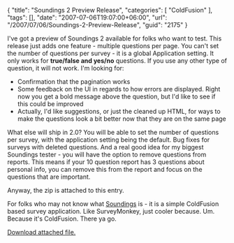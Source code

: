 {
	"title": "Soundings 2 Preview Release",
	"categories": [
		"ColdFusion"
	],
	"tags": [],
	"date": "2007-07-06T19:07:00+06:00",
	"url": "/2007/07/06/Soundings-2-Preview-Release",
	"guid": "2175"
}

I've got a preview of Soundings 2 available for folks who want to test. This release just adds one feature - multiple questions per page. You can't set the number of questions per survey - it is a global Application setting. It only works for <b>true/false and yes/no</b> questions. If you use any other type of question, it will not work. I'm looking for:

<ul>
<li>Confirmation that the pagination works
<li>Some feedback on the UI in regards to how errors are displayed. Right now you get a bold message above the question, but I'd like to see if this could be improved
<li>Actually, I'd like suggestions, or just the cleaned up HTML, for ways to make the questions look a bit better now that they are on the same page
</ul>

What else will ship in 2.0? You will be able to set the number of questions per survey, with the application setting being the default. Bug fixes for surveys with deleted questions. And a real good idea for my biggest Soundings tester - you will have the option to remove questions from reports. This means if your 10 question report has 3 questions about personal info, you can remove this from the report and focus on the questions that are important.

Anyway, the zip is attached to this entry.

For folks who may not know what <a href="http://soundings.riaforge.org">Soundings</a> is - it is a simple ColdFusion based survey application. Like SurveyMonkey, just cooler because. Um. Because it's ColdFusion. There ya go.<p><a href='enclosures/C%3A%5Chosts%5Cwww%2Ecoldfusionjedi%2Ecom%5Cenclosures%2Fsoundings%2Ezip'>Download attached file.</a></p>